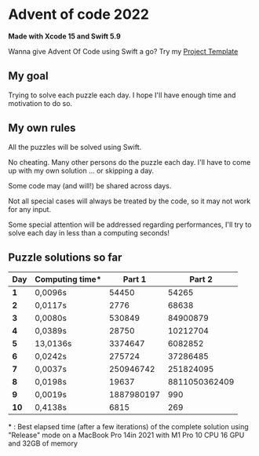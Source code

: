 # Advent of code 2022
**Made with Xcode 15 and Swift 5.9**

Wanna give Advent Of Code using Swift a go? Try my [Project Template](https://github.com/Dean151/AoC-Swift-Template)

## My goal
Trying to solve each puzzle each day.
I hope I'll have enough time and motivation to do so.

## My own rules

All the puzzles will be solved using Swift.

No cheating. Many other persons do the puzzle each day.
I'll have to come up with my own solution ... or skipping a day.

Some code may (and will!) be shared across days.

Not all special cases will always be treated by the code, so it may not work for any input.

Some special attention will be addressed regarding performances, I'll try to solve each day in less than a computing seconds!

## Puzzle solutions so far

| Day    | Computing time\* | Part 1               | Part 2         |
|--------|------------------|----------------------|----------------|
| **1**  | 0,0096s          | 54450                | 54265          |
| **2**  | 0,0117s          | 2776                 | 68638          |
| **3**  | 0,0080s          | 530849               | 84900879       |
| **4**  | 0,0389s          | 28750                | 10212704       |
| **5**  | 13,0136s         | 3374647              | 6082852        |
| **6**  | 0,0242s          | 275724               | 37286485       |
| **7**  | 0,0037s          | 250946742            | 251824095      |
| **8**  | 0,0198s          | 19637                | 8811050362409  |
| **9**  | 0,0019s          | 1887980197           | 990            |
| **10** | 0,4138s          | 6815                 | 269            |

\* : Best elapsed time (after a few iterations) of the complete solution using "Release" mode on a MacBook Pro 14in 2021 with M1 Pro 10 CPU 16 GPU and 32GB of memory
